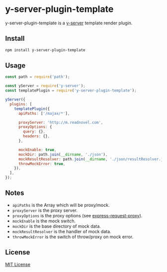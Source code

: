 # y-server-plugin-template

y-server-plugin-template is a [y-server](https://github.com/yued-fe/y-server) template render plugin.

## Install

```bash
npm install y-server-plugin-template
```

## Usage

```javascript
const path = require('path');

const yServer = require('y-server');
const templatePlugin = require('y-server-plugin-template');

yServer({
  plugins: [
    templatePlugin({
      apiPaths: ['/majax/*'],

      proxyServer: 'http://m.readnovel.com',
      proxyOptions: {
        query: {},
        headers: {},
      },

      mockEnable: true,
      mockDir: path.join(__dirname, './json'),
      mockResultResolver: path.join(__dirname, './json/resultResolver.js'),
      throwMockError: true,
    }),
  ],
});
```

## Notes

* `apiPaths` is the Array which will be proxy/mock.
* `proxyServer` is the proxy server.
* `proxyOptions` is the proxy options (see [express-request-proxy](https://github.com/4front/express-request-proxy)).
* `mockEnable` is the mock switch.
* `mockDir` is the base directory of mock data.
* `mockResultResolver` is the handler of mock data.
* `throwMockError` is the switch of throw/proxy on mock error.

## License

[MIT License](http://en.wikipedia.org/wiki/MIT_License)
